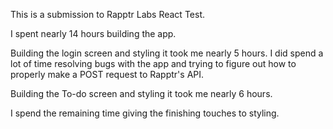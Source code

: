 This is a submission to Rapptr Labs React Test. 

I spent nearly 14 hours building the app.

Building the login screen and styling it took me nearly 5 hours. 
I did spend a lot of time resolving bugs with the app and trying to figure out how to properly make a POST request to Rapptr's API.

Building the To-do screen and styling it took me nearly 6 hours. 

I spend the remaining time giving the finishing touches to styling. 